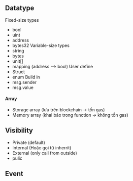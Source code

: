 ## Datatype
Fixed-size types 
- bool
- uint
- address
- bytes32
Variable-size types
- string
- bytes
- unit[]
- mapping (address --> bool)
User define
- Struct
- enum
Build in
- msg.sender
- msg.value
#### Array
- Storage array (lưu trên blockchain -> tốn gas)
- Memory array (khai báo trong function -> không tốn gas) 
## Visibility
- Private (default)
- Internal (Hoặc gọi từ inherrit)
- External (only call from outside)
- pulic
## Event


